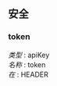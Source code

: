 
<a name="securityscheme"></a>
## 安全

<a name="token"></a>
### token
*类型* : apiKey  
*名称* : token  
*在* : HEADER



